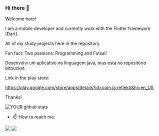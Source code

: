 ### Hi there 👋

<!--
**JamileFerreira/Jamileferreira** is a ✨ _special_ ✨ repository because its `README.md` (this file) appears on your GitHub profile.

Here are some ideas to get you started:

🔭 I’m currently working on Flutter
- 🌱 I’m currently learning Flutter
- 👯 I’m looking to collaborate on ...
- 🤔 I’m looking for help with ...
- 💬 Ask me about ...
- 📫 How to reach me: ...
- 😄 Pronouns: ...
- ⚡ Fun fact: Two passions: Programming and Futsal!
--> 


Welcome here!

I am a mobile developer and currently work with the Flutter framework (Dart).

All of my study projects here in the repository.

Fun fact: Two passions: Programming and Futsal!


Desenvolvi um aplicativo na linguagem java, mas está no repositório
bitbucket.


Link in the play store:

https://play.google.com/store/apps/details?id=com.ja.reflekti&hl=en_US

Thanks!

![YOUR github stats](https://github-readme-stats.vercel.app/api?username=JamileFerreira)

- 📫 How to reach me: 

[<img src="https://img.shields.io/badge/linkedin-%230077B5.svg?&style=for-the-badge&logo=linkedin&logoColor=white" />](https://www.linkedin.com/in/jamile-ferreira-aaa9169a/) 
[<img src = "https://img.shields.io/badge/instagram-%23E4405F.svg?&style=for-the-badge&logo=instagram&logoColor=white">](https://www.instagram.com/flutterfr/)

